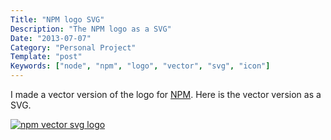 ```yaml
---
Title: "NPM logo SVG"
Description: "The NPM logo as a SVG"
Date: "2013-07-07"
Category: "Personal Project"
Template: "post"
Keywords: ["node", "npm", "logo", "vector", "svg", "icon"]
---
```


I made a vector version of the logo for [NPM](http://npmjs.org "NPM Homepage"). Here is the vector version as a SVG.

[![npm vector svg logo](https://ohdoylerules.com/images/npm-logo.svg)](https://ohdoylerules.com/images/npm-logo.svg)
